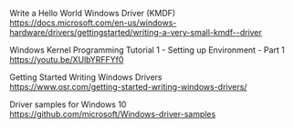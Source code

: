 Write a Hello World Windows Driver (KMDF)\
https://docs.microsoft.com/en-us/windows-hardware/drivers/gettingstarted/writing-a-very-small-kmdf--driver

Windows Kernel Programming Tutorial 1 - Setting up Environment - Part 1\
https://youtu.be/XUlbYRFFYf0

Getting Started Writing Windows Drivers\
https://www.osr.com/getting-started-writing-windows-drivers/

Driver samples for Windows 10\
https://github.com/microsoft/Windows-driver-samples
